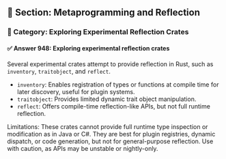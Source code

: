 ## 📘 Section: Metaprogramming and Reflection
### 🔹 Category: Exploring Experimental Reflection Crates
#### ✅ Answer 948: Exploring experimental reflection crates

Several experimental crates attempt to provide reflection in Rust, such as `inventory`, `traitobject`, and `reflect`.

- `inventory`: Enables registration of types or functions at compile time for later discovery, useful for plugin systems.
- `traitobject`: Provides limited dynamic trait object manipulation.
- `reflect`: Offers compile-time reflection-like APIs, but not full runtime reflection.

Limitations: These crates cannot provide full runtime type inspection or modification as in Java or C#. They are best for plugin registries, dynamic dispatch, or code generation, but not for general-purpose reflection. Use with caution, as APIs may be unstable or nightly-only.
